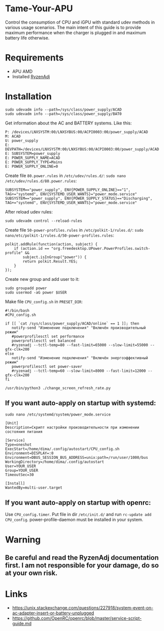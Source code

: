 # Tame-Your-APU
Control the consumption of CPU and iGPU with standard udev methods in various usage scenarios.
The main intent of this guide is to provide maximum performance when the charger is plugged in and maximum battery life otherwise.
# Requirements
  * APU AMD
  * Installed [RyzenAdj](https://github.com/FlyGoat/RyzenAdj)
# Installation
```
sudo udevadm info --path=/sys/class/power_supply/ACAD
sudo udevadm info --path=/sys/class/power_supply/BAT0
```
Get information about the AC and BATTERY systems. Like this:
```
P: /devices/LNXSYSTM:00/LNXSYBUS:00/ACPI0003:00/power_supply/ACAD
M: ACAD
U: power_supply
E: DEVPATH=/devices/LNXSYSTM:00/LNXSYBUS:00/ACPI0003:00/power_supply/ACAD
E: SUBSYSTEM=power_supply
E: POWER_SUPPLY_NAME=ACAD
E: POWER_SUPPLY_TYPE=Mains
E: POWER_SUPPLY_ONLINE=0
```
Create file ```80.power.rules``` in ```/etc/udev/rules.d/```:
```sudo nano /etc/udev/rules.d/80.power.rules```:
```
SUBSYSTEM=="power_supply", ENV{POWER_SUPPLY_ONLINE}=="1", TAG+="systemd", ENV{SYSTEMD_USER_WANTS}="power_mode.service"
SUBSYSTEM=="power_supply", ENV{POWER_SUPPLY_STATUS}=="Discharging", TAG+="systemd", ENV{SYSTEMD_USER_WANTS}="power_mode.service"
```
After reload udev rules:
```
sudo udevadm control --reload-rules
```
Create file ```50-power-profiles.rules``` in ```/etc/polkit-1/rules.d/```:
```sudo nano/etc/polkit-1/rules.d/50-power-profiles.rules```:
```
polkit.addRule(function(action, subject) {
    if (action.id == "org.freedesktop.UPower.PowerProfiles.switch-profile" &&
        subject.isInGroup("power")) {
        return polkit.Result.YES;
    }
});
```
Create new group and add user to it:
```
sudo groupadd power
sudo usermod -aG power $USER
```


Make file ```CPU_config.sh``` in ```PRESET_DIR```:
```
#!/bin/bash
#CPU_config.sh

if [[ `cat /sys/class/power_supply/ACAD/online` == 1 ]]; then
   notify-send "Изменение подключения" "Включён производительный режим"
   #powerprofilesctl set performance
   powerprofilesctl set balanced
   #ryzenadj --tctl-temp=80 --fast-limit=65000 --slow-limit=55000 --gfx-clk=200
else
   notify-send "Изменение подключения" "Включён энергоэффективный режим"
   powerprofilesctl set power-saver
   #ryzenadj --tctl-temp=60 --slow-limit=8000 --fast-limit=12000 --gfx-clk=200
fi

/usr/bin/python3 ./change_screen_refresh_rate.py

```
## If you want auto-apply on startup with systemd:
```sudo nano /etc/systemd/system/power_mode.service```
```
[Unit]
Description=Скрипт настройки производительности при изменении состояния питания

[Service]
Type=oneshot
ExecStart=/home/dima/.config/autostart/CPU_config.sh
Environment=DISPLAY=:0
Environment=DBUS_SESSION_BUS_ADDRESS=unix:path=/run/user/1000/bus
WorkingDirectory=/home/dima/.config/autostart
User=YOUR_USER
Group=YOUR_USER
TimeoutSec=30

[Install]
WantedBy=multi-user.target

```


## If you want auto-apply on startup with openrc:
 Use ```CPU_config.timer```. Put file in dir ```/etc/init.d/``` and run ```rc-update add CPU_config```. power-profile-daemon must be installed in your system.

# Warning
## Be careful and read the RyzenAdj documentation first. I am not responsible for your damage, do so at your own risk.

# Links
  * https://unix.stackexchange.com/questions/227918/system-event-on-ac-adapter-insert-or-battery-unplugged
  * https://github.com/OpenRC/openrc/blob/master/service-script-guide.md
